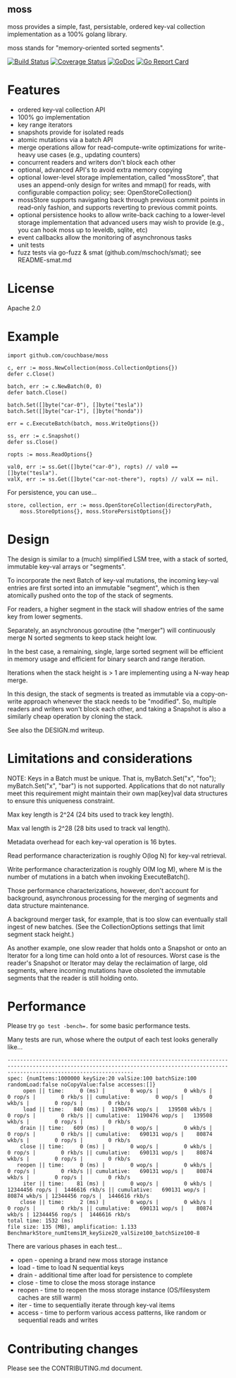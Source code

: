 moss
----

moss provides a simple, fast, persistable, ordered key-val collection
implementation as a 100% golang library.

moss stands for "memory-oriented sorted segments".

[![Build Status](https://travis-ci.org/couchbase/moss.svg?branch=master)](https://travis-ci.org/couchbase/moss) [![Coverage Status](https://coveralls.io/repos/github/couchbase/moss/badge.svg?branch=master)](https://coveralls.io/github/couchbase/moss?branch=master) [![GoDoc](https://godoc.org/github.com/couchbase/moss?status.svg)](https://godoc.org/github.com/couchbase/moss) [![Go Report Card](https://goreportcard.com/badge/github.com/couchbase/moss)](https://goreportcard.com/report/github.com/couchbase/moss)

Features
========

* ordered key-val collection API
* 100% go implementation
* key range iterators
* snapshots provide for isolated reads
* atomic mutations via a batch API
* merge operations allow for read-compute-write optimizations
  for write-heavy use cases (e.g., updating counters)
* concurrent readers and writers don't block each other
* optional, advanced API's to avoid extra memory copying
* optional lower-level storage implementation, called "mossStore",
  that uses an append-only design for writes and mmap() for reads,
  with configurable compaction policy; see: OpenStoreCollection()
* mossStore supports navigating back through previous commit points in
  read-only fashion, and supports reverting to previous commit points.
* optional persistence hooks to allow write-back caching to a
  lower-level storage implementation that advanced users may wish to
  provide (e.g., you can hook moss up to leveldb, sqlite, etc)
* event callbacks allow the monitoring of asynchronous tasks
* unit tests
* fuzz tests via go-fuzz & smat (github.com/mschoch/smat);
  see README-smat.md

License
=======

Apache 2.0

Example
=======

    import github.com/couchbase/moss

    c, err := moss.NewCollection(moss.CollectionOptions{})
    defer c.Close()

    batch, err := c.NewBatch(0, 0)
    defer batch.Close()

    batch.Set([]byte("car-0"), []byte("tesla"))
    batch.Set([]byte("car-1"), []byte("honda"))

    err = c.ExecuteBatch(batch, moss.WriteOptions{})

    ss, err := c.Snapshot()
    defer ss.Close()

    ropts := moss.ReadOptions{}

    val0, err := ss.Get([]byte("car-0"), ropts) // val0 == []byte("tesla").
    valX, err := ss.Get([]byte("car-not-there"), ropts) // valX == nil.

For persistence, you can use...

    store, collection, err := moss.OpenStoreCollection(directoryPath,
        moss.StoreOptions{}, moss.StorePersistOptions{})

Design
======

The design is similar to a (much) simplified LSM tree, with a stack of
sorted, immutable key-val arrays or "segments".

To incorporate the next Batch of key-val mutations, the incoming
key-val entries are first sorted into an immutable "segment", which is
then atomically pushed onto the top of the stack of segments.

For readers, a higher segment in the stack will shadow entries of the
same key from lower segments.

Separately, an asynchronous goroutine (the "merger") will continuously
merge N sorted segments to keep stack height low.

In the best case, a remaining, single, large sorted segment will be
efficient in memory usage and efficient for binary search and range
iteration.

Iterations when the stack height is > 1 are implementing using a N-way
heap merge.

In this design, the stack of segments is treated as immutable via a
copy-on-write approach whenever the stack needs to be "modified".  So,
multiple readers and writers won't block each other, and taking a
Snapshot is also a similarly cheap operation by cloning the stack.

See also the DESIGN.md writeup.

Limitations and considerations
==============================

NOTE: Keys in a Batch must be unique.  That is, myBatch.Set("x",
"foo"); myBatch.Set("x", "bar") is not supported.  Applications that
do not naturally meet this requirement might maintain their own
map[key]val data structures to ensure this uniqueness constraint.

Max key length is 2^24 (24 bits used to track key length).

Max val length is 2^28 (28 bits used to track val length).

Metadata overhead for each key-val operation is 16 bytes.

Read performance characterization is roughly O(log N) for key-val
retrieval.

Write performance characterization is roughly O(M log M), where M is
the number of mutations in a batch when invoking ExecuteBatch().

Those performance characterizations, however, don't account for
background, asynchronous processing for the merging of segments and
data structure maintenance.

A background merger task, for example, that is too slow can eventually
stall ingest of new batches.  (See the CollectionOptions settings that
limit segment stack height.)

As another example, one slow reader that holds onto a Snapshot or onto
an Iterator for a long time can hold onto a lot of resources.  Worst
case is the reader's Snapshot or Iterator may delay the reclaimation
of large, old segments, where incoming mutations have obsoleted the
immutable segments that the reader is still holding onto.

Performance
===========

Please try `go test -bench=.` for some basic performance tests.

Many tests are run, whose where the output of each test looks generally like...

    ------------------------------------------------------------------------------------------------------------------------------------------------------------------------------------
    spec: {numItems:1000000 keySize:20 valSize:100 batchSize:100 randomLoad:false noCopyValue:false accesses:[]}
         open || time:     0 (ms) |        0 wop/s |        0 wkb/s |        0 rop/s |        0 rkb/s || cumulative:        0 wop/s |        0 wkb/s |        0 rop/s |        0 rkb/s
         load || time:   840 (ms) |  1190476 wop/s |   139508 wkb/s |        0 rop/s |        0 rkb/s || cumulative:  1190476 wop/s |   139508 wkb/s |        0 rop/s |        0 rkb/s
        drain || time:   609 (ms) |        0 wop/s |        0 wkb/s |        0 rop/s |        0 rkb/s || cumulative:   690131 wop/s |    80874 wkb/s |        0 rop/s |        0 rkb/s
        close || time:     0 (ms) |        0 wop/s |        0 wkb/s |        0 rop/s |        0 rkb/s || cumulative:   690131 wop/s |    80874 wkb/s |        0 rop/s |        0 rkb/s
       reopen || time:     0 (ms) |        0 wop/s |        0 wkb/s |        0 rop/s |        0 rkb/s || cumulative:   690131 wop/s |    80874 wkb/s |        0 rop/s |        0 rkb/s
         iter || time:    81 (ms) |        0 wop/s |        0 wkb/s | 12344456 rop/s |  1446616 rkb/s || cumulative:   690131 wop/s |    80874 wkb/s | 12344456 rop/s |  1446616 rkb/s
        close || time:     2 (ms) |        0 wop/s |        0 wkb/s |        0 rop/s |        0 rkb/s || cumulative:   690131 wop/s |    80874 wkb/s | 12344456 rop/s |  1446616 rkb/s
    total time: 1532 (ms)
    file size: 135 (MB), amplification: 1.133
    BenchmarkStore_numItems1M_keySize20_valSize100_batchSize100-8

There are various phases in each test...

* open - opening a brand new moss storage instance
* load - time to load N sequential keys
* drain - additional time after load for persistence to complete
* close - time to close the moss storage instance
* reopen - time to reopen the moss storage instance (OS/filesystem caches are still warm)
* iter - time to sequentially iterate through key-val items
* access - time to perform various access patterns, like random or sequential reads and writes

Contributing changes
====================

Please see the CONTRIBUTING.md document.
